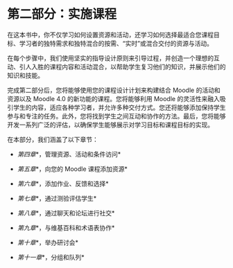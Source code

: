 # 第二部分：实施课程

在这本书中，你不仅学习如何设置资源和活动，还学习如何选择最适合您课程目标、学习者的独特需求和独特混合的按需、“实时”或混合交付的资源与活动。

在每个步骤中，我们使用坚实的指导设计原则来引导过程，并创造一个理想的互动、引人入胜的课程内容和活动混合，以帮助学生复习他们的知识，并展示他们的知识和技能。

完成第二部分后，您将能够使用您的课程设计计划来构建结合 Moodle 的活动和资源以及 Moodle 4.0 的新功能的课程。您将能够利用 Moodle 的灵活性来融入吸引学生的内容，适应各种学习者，并允许多种交付方式。您还将能够添加保持学生参与和专注的任务。此外，您将找到学生之间互动和协作的方法。最后，您将能够开发一系列广泛的评估，以确保学生能够展示对学习目标和课程目标的实现。

在本部分，我们涵盖了以下章节：

+   *第四章**，管理资源、活动和条件访问*

+   *第五章**，向您的 Moodle 课程添加资源*

+   *第六章**，添加作业、反馈和选择*

+   *第七章**，通过测验评估学生*

+   *第八章**，通过聊天和论坛进行社交*

+   *第九章**，与维基百科和术语表协作*

+   *第十章**，举办研讨会*

+   *第十一章**，分组和队列*
